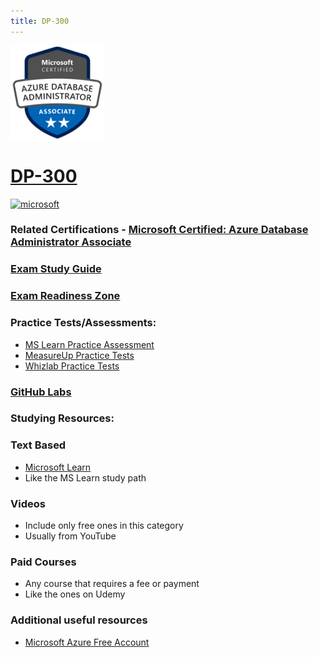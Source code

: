 ```yaml
---
title: DP-300
---
```


<img src="/Images/certs/dp-300.png" width="150" height="150">

# [DP-300](https://learn.microsoft.com/certifications/exams/dp-300)

<a href='https://learn.microsoft.com/en-us/certifications/browse/?type=role-based&levels=intermediate' target="_blank"><img alt='microsoft' src='https://img.shields.io/badge/associate-100000?style=for-the-badge&logo=microsoft&logoColor=white&labelColor=0078D4&color=212221'/></a> 

### Related Certifications - [Microsoft Certified: Azure Database Administrator Associate](https://learn.microsoft.com/en-us/certifications/azure-database-administrator-associate)

### [Exam Study Guide](https://aka.ms/dp300-studyguide)
### [Exam Readiness Zone](https://learn.microsoft.com/en-us/shows/exam-readiness-zone/preparing-for-dp-300-plan-and-implement-data-platform-resources-1-of-5/)

### Practice Tests/Assessments:
- [MS Learn Practice Assessment](https://learn.microsoft.com/certifications/exams/dp-300/practice/assessment?assessment-type=practice&assessmentId=58)
- [MeasureUp Practice Tests](https://www.measureup.com/microsoft-practice-test-dp-300-administering-relational-databases-on-microsoft-azure.html)
- [Whizlab Practice Tests](https://www.whizlabs.com/microsoft-azure-certification-dp-300/)

### [GitHub Labs](https://aka.ms/dp300labs)

### Studying Resources:

### Text Based
- [Microsoft Learn](https://learn.microsoft.com/certifications/exams/dp-300)
- Like the MS Learn study path

### Videos
- Include only free ones in this category
- Usually from YouTube

### Paid Courses
- Any course that requires a fee or payment
- Like the ones on Udemy
### Additional useful resources
- [Microsoft Azure Free Account](https://azure.microsoft.com/en-us/offers/ms-azr-0044p)
